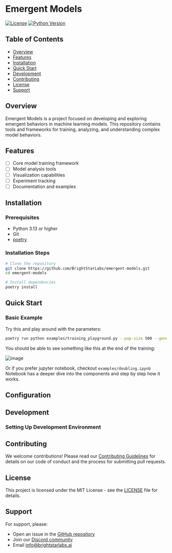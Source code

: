 # Emergent Models

[![License](https://img.shields.io/badge/license-MIT-green.svg)](LICENSE)
[![Python Version](https://img.shields.io/badge/python-3.13%2B-blue.svg)](https://www.python.org/downloads/)

## Table of Contents
- [Overview](#overview)
- [Features](#features)
- [Installation](#installation)
- [Quick Start](#quick-start)
- [Development](#development)
- [Contributing](#contributing)
- [License](#license)
- [Support](#support)

## Overview

Emergent Models is a project focused on developing and exploring emergent behaviors in machine learning models. This repository contains tools and frameworks for training, analyzing, and understanding complex model behaviors.

## Features

- [ ] Core model training framework
- [ ] Model analysis tools
- [ ] Visualization capabilities
- [ ] Experiment tracking
- [ ] Documentation and examples

## Installation

### Prerequisites
- Python 3.13 or higher
- Git
- [poetry](https://python-poetry.org/)

### Installation Steps

```bash
# Clone the repository
git clone https://github.com/BrightStarLabs/emergent-models.git
cd emergent-models

# Install dependencies
poetry install
```

## Quick Start

### Basic Example

Try this and play around with the parameters:
```bash
poetry run python examples/training_playground.py --pop-size 500 --generations 300 --batch-size 30 --elite-fraction 0.1
```
You should be able to see something like this at the end of the training:

![image](https://github.com/user-attachments/assets/e07f6618-ef05-4b02-8cab-3b45e0807b65)


Or if you prefer jupyter notebook, checkout `examples/doubling.ipynb`
Notebook has a deeper dive into the components and step by step how it works.

## Configuration

## Development

### Setting Up Development Environment

## Contributing

We welcome contributions! Please read our [Contributing Guidelines](CONTRIBUTING.md) for details on our code of conduct and the process for submitting pull requests.

## License

This project is licensed under the MIT License - see the [LICENSE](LICENSE) file for details.

## Support

For support, please:

- Open an issue in the [GitHub repository](https://github.com/BrightStarLabs/emergent-models/issues)
- Join our [Discord community](#discord-link)
- Email info@brightstarlabs.ai
